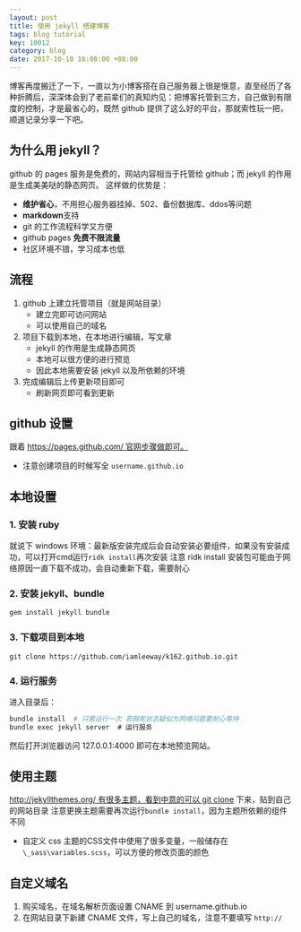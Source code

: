 ```yaml
---
layout: post
title: 使用 jekyll 搭建博客
tags: blog tutorial
key: 10012
category: blog
date: 2017-10-10 16:08:00 +08:00
---
```


博客再度搬迁了一下，一直以为小博客搭在自己服务器上很是惬意，直至经历了各种折腾后，深深体会到了老前辈们的真知灼见：把博客托管到三方，自己做到有限度的控制，才是最省心的，既然 github 提供了这么好的平台，那就索性玩一把，顺道记录分享一下吧。

## 为什么用 jekyll？

github 的 pages 服务是免费的，网站内容相当于托管给 github；而 jekyll 的作用是生成美美哒的静态网页。
这样做的优势是：

- **维护省心**，不用担心服务器挂掉、502、备份数据库、ddos等问题
- **markdown**支持
- git 的工作流程科学又方便
- github pages **免费不限流量**
- 社区环境不错，学习成本也低

## 流程

1. github 上建立托管项目（就是网站目录）
    - 建立完即可访问网站
	- 可以使用自己的域名
1. 项目下载到本地，在本地进行编辑，写文章
    - jekyll 的作用是生成静态网页
	- 本地可以很方便的进行预览
	- 因此本地需要安装 jekyll 以及所依赖的环境
1. 完成编辑后上传更新项目即可
    - 刷新网页即可看到更新

## github 设置
跟着 https://pages.github.com/ 官网步骤做即可。

- 注意创建项目的时候写全 `username.github.io`

## 本地设置
### 1. 安装 ruby
就说下 windows 环境：最新版安装完成后会自动安装必要组件，如果没有安装成功，可以打开cmd运行`ridk install`再次安装
注意 ridk install 安装包可能由于网络原因一直下载不成功，会自动重新下载，需要耐心

### 2. 安装 jekyll、bundle
```bash
gem install jekyll bundle
```

### 3. 下载项目到本地
```
git clone https://github.com/iamleeway/k162.github.io.git
```

### 4. 运行服务
进入目录后：

```bash
bundle install  # 只需运行一次 若假死状态疑似为网络问题要耐心等待
bundle exec jekyll server  # 运行服务
```

然后打开浏览器访问 127.0.0.1:4000 即可在本地预览网站。

## 使用主题
http://jekyllthemes.org/ 有很多主题，看到中意的可以 git clone 下来，贴到自己的网站目录
注意更换主题需要再次运行`bundle install`，因为主题所依赖的组件不同

- 自定义 css
主题的CSS文件中使用了很多变量，一般储存在`\_sass\variables.scss`，可以方便的修改页面的颜色

## 自定义域名
1. 购买域名，在域名解析页面设置 CNAME 到 username.github.io
1. 在网站目录下新建 CNAME 文件，写上自己的域名，注意不要填写 `http://`